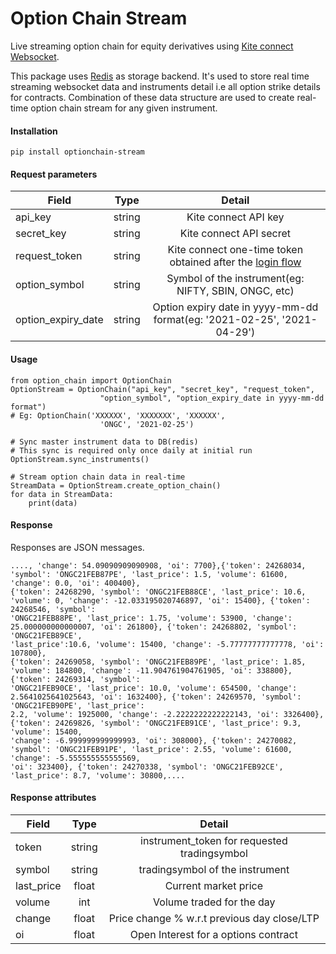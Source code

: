 # Option Chain Stream

Live streaming option chain for equity derivatives using [Kite connect Websocket](https://kite.trade/docs/connect/v3/websocket/). 

This package uses [Redis](https://redis.io/) as storage backend. It's used to store real time streaming websocket data and instruments detail i.e all option strike details for contracts. Combination of these data structure are used to create real-time option chain stream for any given instrument.

#### Installation
``` 
pip install optionchain-stream
```
#### Request parameters

| Field                | Type    | Detail                                                                 |
| -------------        |:-------:|:-------------:                                                         |
| api_key              | string  | Kite connect API key                                                   |
| secret_key           | string  | Kite connect API secret                                                |
| request_token        | string  | Kite connect one-time token obtained after the [login flow](https://kite.trade/docs/connect/v3/user/#login-flow)              |
| option_symbol        | string  | Symbol of the instrument(eg: NIFTY, SBIN, ONGC, etc)                   |
| option_expiry_date   | string  | Option expiry date in yyyy-mm-dd format(eg: '2021-02-25', '2021-04-29')|

#### Usage
```
from option_chain import OptionChain
OptionStream = OptionChain("api_key", "secret_key", "request_token",
                    "option_symbol", "option_expiry_date in yyyy-mm-dd format")
# Eg: OptionChain('XXXXXX', 'XXXXXXX', 'XXXXXX', 
                    'ONGC', '2021-02-25')

# Sync master instrument data to DB(redis)     
# This sync is required only once daily at initial run             
OptionStream.sync_instruments()

# Stream option chain data in real-time
StreamData = OptionStream.create_option_chain()
for data in StreamData:
    print(data)
```
#### Response
Responses are JSON messages.

```
...., 'change': 54.09090909090908, 'oi': 7700},{'token': 24268034, 'symbol': 'ONGC21FEB87PE', 'last_price': 1.5, 'volume': 61600, 'change': 0.0, 'oi': 400400}, 
{'token': 24268290, 'symbol': 'ONGC21FEB88CE', 'last_price': 10.6, 'volume': 0, 'change': -12.033195020746897, 'oi': 15400}, {'token': 24268546, 'symbol': 
'ONGC21FEB88PE', 'last_price': 1.75, 'volume': 53900, 'change': 25.000000000000007, 'oi': 261800}, {'token': 24268802, 'symbol': 'ONGC21FEB89CE', 
'last_price':10.6, 'volume': 15400, 'change': -5.77777777777778, 'oi': 107800}, 
{'token': 24269058, 'symbol': 'ONGC21FEB89PE', 'last_price': 1.85, 'volume': 184800, 'change': -11.904761904761905, 'oi': 338800}, {'token': 24269314, 'symbol': 
'ONGC21FEB90CE', 'last_price': 10.0, 'volume': 654500, 'change': 2.5641025641025643, 'oi': 1632400}, {'token': 24269570, 'symbol': 'ONGC21FEB90PE', 'last_price': 
2.2, 'volume': 1925000, 'change': -2.2222222222222143, 'oi': 3326400}, {'token': 24269826, 'symbol': 'ONGC21FEB91CE', 'last_price': 9.3, 'volume': 15400, 
'change': -6.999999999999993, 'oi': 308000}, {'token': 24270082, 'symbol': 'ONGC21FEB91PE', 'last_price': 2.55, 'volume': 61600, 'change': -5.555555555555569, 
'oi': 323400}, {'token': 24270338, 'symbol': 'ONGC21FEB92CE', 'last_price': 8.7, 'volume': 30800,....
```
#### Response attributes

| Field        | Type    | Detail                                                     |
| -------------|:-------:|:-------------:                                             |
| token        | string  | instrument_token for requested tradingsymbol               |
| symbol       | string  | tradingsymbol of the instrument                            |
| last_price   | float   | Current market price                                       |
| volume       | int     | Volume traded for the day                                  |
| change       | float   | Price change % w.r.t previous day close/LTP                |
| oi           | float   | Open Interest for a options contract                       |